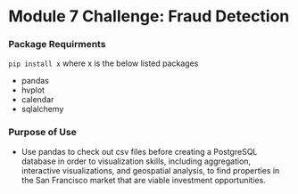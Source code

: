# Module 7 Challenge: Fraud Detection

### Package Requirments
`pip install x` where x is the below listed packages
* pandas
* hvplot
* calendar
* sqlalchemy
  
### Purpose of Use
* Use pandas to check out csv files before creating a PostgreSQL database in order to visualization skills, including aggregation, interactive visualizations, and geospatial analysis, to find properties in the San Francisco market that are viable investment opportunities.